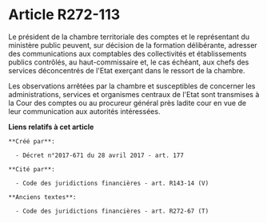 # Article R272-113

Le président de la chambre territoriale des comptes et le représentant du ministère public peuvent, sur décision de la
formation délibérante, adresser des communications aux comptables des collectivités et établissements publics contrôlés, au
haut-commissaire et, le cas échéant, aux chefs des services déconcentrés de l'Etat exerçant dans le ressort de la chambre.

Les observations arrêtées par la chambre et susceptibles de concerner les administrations, services et organismes centraux de
l'Etat sont transmises à la Cour des comptes ou au procureur général près ladite cour en vue de leur communication aux
autorités intéressées.

**Liens relatifs à cet article**

	**Créé par**:

	  - Décret n°2017-671 du 28 avril 2017 - art. 177

	**Cité par**:

	  - Code des juridictions financières - art. R143-14 (V)

	**Anciens textes**:

	  - Code des juridictions financières - art. R272-67 (T)
